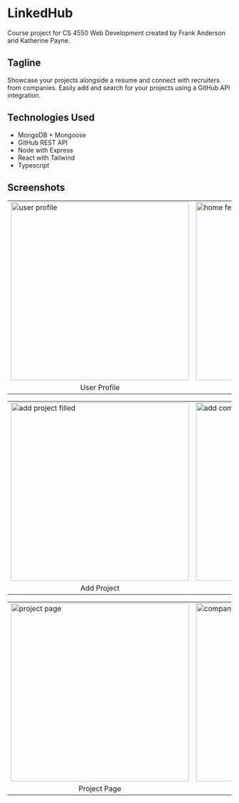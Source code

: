 # LinkedHub
Course project for CS 4550 Web Development created by Frank Anderson and Katherine Payne.

## Tagline
Showcase your projects alongside a resume and connect with recruiters from companies. Easily add and search for your projects using a GitHub API integration.

## Technologies Used
- MongoDB + Mongoose
- GitHub REST API
- Node with Express
- React with Tailwind
- Typescript

## Screenshots

<table>
  <tr>
    <td>
      <img width="400" alt="user profile" src="https://user-images.githubusercontent.com/57777918/236708783-8a52fb2a-e6a1-45d2-ab2d-6f51f53a6db3.png">
    </td>
    <td>
      <img width="400" alt="home feed" src="https://user-images.githubusercontent.com/57777918/236708793-e2e554d9-6f3e-41e8-949a-68325b98e896.png">
    </td>
  </tr>
   <tr>
    <td align="center">User Profile</td>
    <td align="center">Projects Feed</td>
  </tr>
 </table>
 <table>
  <tr>
    <td>
      <img width="400" alt="add project filled" src="https://user-images.githubusercontent.com/57777918/236708936-baa30a86-f4e5-4c81-841f-6b8d6265a71b.png">
    </td>
    <td>
      <img width="400" alt="add company" src="https://user-images.githubusercontent.com/57777918/236708796-e0c3d469-dfcd-47d9-9f07-7e0534fdcafd.png">
    </td>
  </tr>
   <tr>
    <td align="center">Add Project</td>
    <td align="center">Add Company</td>
  </tr>
 </table>
  <table>
  <tr>
    <td>
      <img width="400" alt="project page" src="https://user-images.githubusercontent.com/57777918/236708794-13f9cf23-b16a-46ec-b1b0-5a7e8acecd97.png">
    </td>
    <td>
      <img width="400" alt="companies" src="https://user-images.githubusercontent.com/57777918/236709003-e927eb81-fe41-48c2-b153-ea8a3ecbba3e.png">
    </td>
  </tr>
   <tr>
    <td align="center">Project Page</td>
    <td align="center">Companies</td>
  </tr>
 </table>
